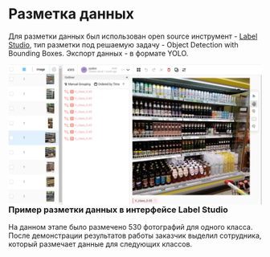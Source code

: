 # Разметка данных  
Для разметки данных был использован open source инструмент - [Label Studio](https://labelstud.io/), тип разметки под решаемую задачу - Object Detection with Bounding Boxes. Экспорт данных - в формате YOLO.
 
<img align="right" width="1280" height="" src=../img/labeling.jpg>  

### Пример разметки данных в интерфейсе Label Studio  

На данном этапе было размечено 530 фотографий для одного класса. После демонстрации результатов работы заказчик выделил сотрудника, который размечает данные для следующих классов.